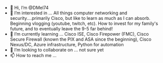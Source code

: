 - 👋 Hi, I’m @DMel74
- 👀 I’m interested in ... All things computer networking and security....primarily Cisco, but like to learn as much as I can absorb. Beginning vlogging (youtube, twitch, etc). How to invest for my family's future, and to eventually leave the 9-5 far behind!
- 🌱 I’m currently learning ... Cisco ISE, Cisco Firepower (FMC), Cisco Secure Firewall (known the PIX and ASA since the beginning), Cisco Nexus/DC, Azure infrastructure, Python for automation
- 💞️ I’m looking to collaborate on ... not sure yet
- 📫 How to reach me ...

<!---
DMel74/DMel74 is a ✨ special ✨ repository because its `README.md` (this file) appears on your GitHub profile.
You can click the Preview link to take a look at your changes.
--->
